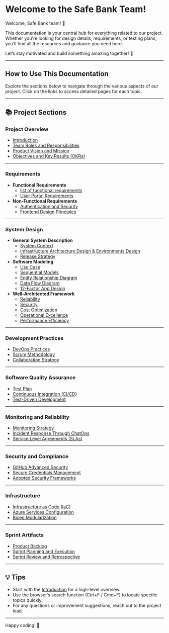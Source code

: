 # Welcome to the Safe Bank Team!

Welcome, Safe Bank team! 🚀

This documentation is your central hub for everything related to our project. Whether you're looking for design details, requirements, or testing plans, you’ll find all the resources and guidance you need here.

Let’s stay motivated and build something amazing together! 💪

---

## How to Use This Documentation

Explore the sections below to navigate through the various aspects of our project. Click on the links to access detailed pages for each topic.

---

## 📚 Project Sections

### **Project Overview**
- [Introduction](introduction.md)
- [Team Roles and Responsibilities](team-overview.md)
- [Product Vision and Mission](product-vision-mission.md)
- [Objectives and Key Results (OKRs)](okrs.md)

---

### **Requirements**
- **Functional Requirements**
  - [list of functional requirements](functional-requirements.md)
  - [User Portal Requirements](user-portal.md)
- **Non-Functional Requirements**
  - [Authentication and Security](authentication-security.md)
  - [Frontend Design Principles](frontend-design.md)

---

### **System Design**
- **General System Description**
  - [System Context](system-context.md)
  - [Infrastructure Architecture Design & Environments Design](infrastructure-architecture.md)
  - [Release Strategy](release-strategy.md)
- **Software Modeling**
  - [Use Case](use-case-model.md)
  - [Sequential Models](sequential.md)
  - [Entity Relationship Diagram](entity-relationship-diagram.md)
  - [Data Flow Diagram](data-flow-diagram.md)
  - [12-Factor App Design](twelve-factor-design.md)
- **Well-Architected Framework**
  - [Reliability](reliability.md)
  - [Security](security.md)
  - [Cost Optimization](cost-optimization.md)
  - [Operational Excellence](operational-excellence.md)
  - [Performance Efficiency](performance-efficiency.md)

---

### **Development Practices**
- [DevOps Practices](devops-practices.md)
- [Scrum Methodology](scrum-methodology.md)
- [Collaboration Strategy](collaboration-strategy.md)

---

### **Software Quality Assurance**
- [Test Plan](test-plan.md)
- [Continuous Integration (CI/CD)](ci-cd-strategy.md)
- [Test-Driven Development](tdd-strategy.md)

---

### **Monitoring and Reliability**
- [Monitoring Strategy](monitoring-strategy.md)
- [Incident Response Through ChatOps](incident-response.md)
- [Service Level Agreements (SLAs)](sla.md)

---

### **Security and Compliance**
- [GitHub Advanced Security](github-security.md)
- [Secure Credentials Management](credentials-management.md)
- [Adopted Security Frameworks](security-frameworks.md)

---

### **Infrastructure**
- [Infrastructure as Code (IaC)](iac-strategy.md)
- [Azure Services Configuration](azure-services.md)
- [Bicep Modularization](bicep-modularization.md)

---

### **Sprint Artifacts**
- [Product Backlog](product-backlog.md)
- [Sprint Planning and Execution](sprint-planning.md)
- [Sprint Review and Retrospective](sprint-review-retrospective.md)

---

## 💡 Tips
- Start with the [Introduction](introduction.md) for a high-level overview.
- Use the browser’s search function (Ctrl+F / Cmd+F) to locate specific topics quickly.
- For any questions or improvement suggestions, reach out to the project lead.

---

Happy coding! 🎉

